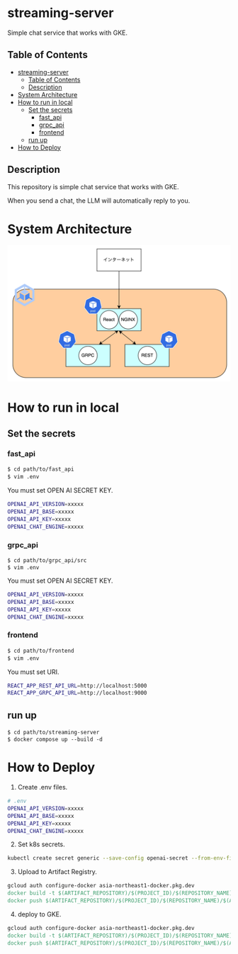 # streaming-server

Simple chat service that works with GKE.


## Table of Contents

- [streaming-server](#streaming-server)
  - [Table of Contents](#table-of-contents)
  - [Description](#description)
- [System Architecture](#system-architecture)
- [How to run in local](#how-to-run-in-local)
  - [Set the secrets](#set-the-secrets)
    - [fast\_api](#fast_api)
    - [grpc\_api](#grpc_api)
    - [frontend](#frontend)
  - [run up](#run-up)
- [How to Deploy](#how-to-deploy)


## Description
This repository is simple chat service that works with GKE.

When you send a chat, the LLM will automatically reply to you.


# System Architecture
![システムアーキテクチャ](image/image.png)


# How to run in local
## Set the secrets
### fast_api

```sh
$ cd path/to/fast_api
$ vim .env
```

You must set OPEN AI SECRET KEY.

```sh
OPENAI_API_VERSION=xxxxx
OPENAI_API_BASE=xxxxx
OPENAI_API_KEY=xxxxx
OPENAI_CHAT_ENGINE=xxxxx
```

### grpc_api

```
$ cd path/to/grpc_api/src
$ vim .env
```

You must set OPEN AI SECRET KEY.

```sh
OPENAI_API_VERSION=xxxxx
OPENAI_API_BASE=xxxxx
OPENAI_API_KEY=xxxxx
OPENAI_CHAT_ENGINE=xxxxx
```

### frontend

```sh
$ cd path/to/frontend
$ vim .env
```

You must set URI.

```sh
REACT_APP_REST_API_URL=http://localhost:5000
REACT_APP_GRPC_API_URL=http://localhost:9000

```


## run up

```
$ cd path/to/streaming-server
$ docker compose up --build -d
```

# How to Deploy
1. Create .env files.
```sh
# .env
OPENAI_API_VERSION=xxxxx
OPENAI_API_BASE=xxxxx
OPENAI_API_KEY=xxxxx
OPENAI_CHAT_ENGINE=xxxxx
```

2. Set k8s secrets.
```sh
kubectl create secret generic --save-config openai-secret --from-env-file .env
```

3. Upload to Artifact Registry.
```Makefile
gcloud auth configure-docker asia-northeast1-docker.pkg.dev
docker build -t $(ARTIFACT_REPOSITORY)/$(PROJECT_ID)/$(REPOSITORY_NAME)/$(API_IMAGE_NAME):$(SHORT_SHA) -f $(DOCKERFILE_REPOSITORY)/$(DOCKERFILE_API) .
docker push $(ARTIFACT_REPOSITORY)/$(PROJECT_ID)/$(REPOSITORY_NAME)/$(API_IMAGE_NAME):$(SHORT_SHA)
```

4. deploy to GKE.
```Makefile
gcloud auth configure-docker asia-northeast1-docker.pkg.dev
docker build -t $(ARTIFACT_REPOSITORY)/$(PROJECT_ID)/$(REPOSITORY_NAME)/$(API_IMAGE_NAME):$(SHORT_SHA) -f $(DOCKERFILE_REPOSITORY)/$(DOCKERFILE_API) .
docker push $(ARTIFACT_REPOSITORY)/$(PROJECT_ID)/$(REPOSITORY_NAME)/$(API_IMAGE_NAME):$(SHORT_SHA)
```
